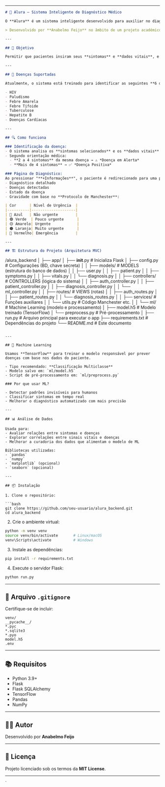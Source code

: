 
---

```markdown
# 🏥 Alura – Sistema Inteligente de Diagnóstico Médico

O **Alura** é um sistema inteligente desenvolvido para auxiliar no diagnóstico de doenças comuns em Angola, analisando **sintomas e sinais vitais** dos pacientes. A plataforma identifica a gravidade do quadro clínico com base no **Protocolo de Manchester** e usa **Machine Learning** e **Análise de Dados** para melhorar a eficiência na tomada de decisão.

> Desenvolvido por **Anabelmo Feijo** no âmbito de um projeto académico com impacto na saúde pública em Angola.

---

## 🎯 Objetivo

Permitir que pacientes insiram seus **sintomas** e **dados vitais**, e receberem um **diagnóstico automatizado** com indicação de possíveis doenças e seu estado (alerta ou positivo), além da gravidade do quadro clínico.

---

## 🧠 Doenças Suportadas

Atualmente, o sistema está treinado para identificar as seguintes **6 doenças mais comuns em Angola**:

- HIV
- Paludismo
- Febre Amarela
- Febre Tifoide
- Tuberculose
- Hepatite B
- Doenças Cardíacas

---

## 🔍 Como funciona

### Identificação da doença:
- O sistema analisa os **sintomas selecionados** e os **dados vitais** do paciente.
- Segundo orientação médica:
  - **2 a 4 sintomas** da mesma doença → ⚠️ *Doença em Alerta*
  - **Mais de 4 sintomas** → ✅ *Doença Positiva*

### Página de Diagnóstico:
Ao pressionar "**+Informações**", o paciente é redirecionado para uma página com:
- Diagnóstico detalhado
- Doenças detectadas
- Estado da doença
- Gravidade com base no **Protocolo de Manchester**:

| Cor      | Nível de Urgência  |
|----------|--------------------|
| 🔵 Azul   | Não urgente        |
| 🟢 Verde  | Pouco urgente      |
| 🟡 Amarelo| Urgente            |
| 🟠 Laranja| Muito urgente      |
| 🔴 Vermelho| Emergência        |

---

## 🏗 Estrutura do Projeto (Arquitetura MVC)

```

/alura\_backend
│
├── app/
│   ├── **init**.py               # Inicializa Flask
│   ├── config.py                 # Configurações (BD, chave secreta)
│
│   ├── models/                   # MODELS (estrutura do banco de dados)
│   │   ├── user.py
│   │   ├── patient.py
│   │   ├── symptoms.py
│   │   ├── vitals.py
│   │   └── diagnosis.py
│
│   ├── controllers/              # CONTROLLERS (lógica do sistema)
│   │   ├── auth\_controller.py
│   │   ├── patient\_controller.py
│   │   ├── diagnosis\_controller.py
│   │   └── ml\_controller.py
│
│   ├── routes/                   # VIEWS (rotas)
│   │   ├── auth\_routes.py
│   │   ├── patient\_routes.py
│   │   └── diagnosis\_routes.py
│
│   ├── services/                 # Funções auxiliares
│   │   └── utils.py              # Código Manchester etc.
│
│   └── ml/                       # Machine Learning (modelo e processamento)
│       ├── model.h5              # Modelo treinado (TensorFlow)
│       └── preprocess.py         # Pré-processamento
│
├── run.py                        # Arquivo principal para executar o app
├── requirements.txt              # Dependências do projeto
└── README.md                     # Este documento

````

---

## 🤖 Machine Learning

Usamos **TensorFlow** para treinar o modelo responsável por prever doenças com base nos dados do paciente.

- Tipo recomendado: **Classificação Multiclasse**
- Modelo salvo em: `ml/model.h5`
- Script de pré-processamento em: `ml/preprocess.py`

### Por que usar ML?

- Detectar padrões invisíveis para humanos
- Classificar sintomas em tempo real
- Melhorar o diagnóstico automatizado com mais precisão

---

## 📊 Análise de Dados

Usada para:
- Avaliar relações entre sintomas e doenças
- Explorar correlações entre sinais vitais e doenças
- Melhorar a curadoria dos dados que alimentam o modelo de ML

Bibliotecas utilizadas:
- `pandas`
- `numpy`
- `matplotlib` (opcional)
- `seaborn` (opcional)

---

## 📦 Instalação

1. Clone o repositório:

```bash
git clone https://github.com/seu-usuario/alura_backend.git
cd alura_backend
````

2. Crie o ambiente virtual:

```bash
python -m venv venv
source venv/bin/activate       # Linux/macOS
venv\Scripts\activate          # Windows
```

3. Instale as dependências:

```bash
pip install -r requirements.txt
```

4. Execute o servidor Flask:

```bash
python run.py
```

---

## 📄 Arquivo `.gitignore`

Certifique-se de incluir:

```
venv/
__pycache__/
*.pyc
*.sqlite3
*.pyo
model.h5
.env
```

---

## 📚 Requisitos

* Python 3.9+
* Flask
* Flask SQLAlchemy
* TensorFlow
* Pandas
* NumPy

---

## 🧑‍💻 Autor

Desenvolvido por **Anabelmo Feijo**

---

## 📃 Licença

Projeto licenciado sob os termos da **MIT License**.

---

`
